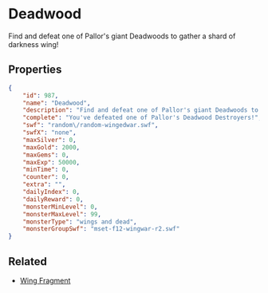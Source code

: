 # Deadwood

Find and defeat one of Pallor's giant Deadwoods to gather a shard of darkness wing!

## Properties

```json
{
    "id": 987,
    "name": "Deadwood",
    "description": "Find and defeat one of Pallor's giant Deadwoods to gather a shard of darkness wing!",
    "complete": "You've defeated one of Pallor's Deadwood Destroyers!",
    "swf": "random\/random-wingedwar.swf",
    "swfX": "none",
    "maxSilver": 0,
    "maxGold": 2000,
    "maxGems": 0,
    "maxExp": 50000,
    "minTime": 0,
    "counter": 0,
    "extra": "",
    "dailyIndex": 0,
    "dailyReward": 0,
    "monsterMinLevel": 0,
    "monsterMaxLevel": 99,
    "monsterType": "wings and dead",
    "monsterGroupSwf": "mset-f12-wingwar-r2.swf"
}
```

## Related

- [Wing Fragment](../items/8036-wing-fragment.md)

